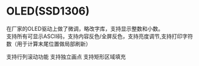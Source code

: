 # OLED(SSD1306)
在厂家的OLED驱动上做了微调，略改字库，支持显示整数和小数。  
支持所有可显示ASCII码，支持内容反色/全屏反色，支持亮度调节,支持打印字符数（用于计算末尾位置做局部刷新）  
 
支持行列滚动功能 
支持独立画点
支持矩形区域填充 